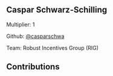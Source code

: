
## Caspar Schwarz-Schilling
Multiplier: 1

Github: [@casparschwa](https://github.com/casparschwa)

Team: Robust Incentives Group (RIG)

## Contributions
